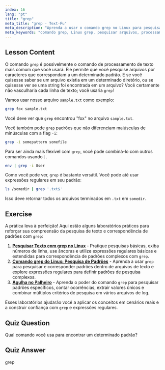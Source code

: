```yaml
---
index: 16
lang: "pt"
title: "grep"
meta_title: "grep - Text-Fu"
meta_description: "Aprenda a usar o comando grep no Linux para pesquisar padrões de texto em arquivos. Descubra o uso básico, pesquisa que não diferencia maiúsculas de minúsculas e a combinação com outros comandos. Comece sua jornada no Linux!"
meta_keywords: "comando grep, Linux grep, pesquisar arquivos, processamento de texto, tutorial Linux, Linux para iniciantes, guia grep"
---
```


## Lesson Content

O comando `grep` é possivelmente o comando de processamento de texto mais comum que você usará. Ele permite que você pesquise arquivos por caracteres que correspondam a um determinado padrão. E se você quisesse saber se um arquivo existia em um determinado diretório, ou se quisesse ver se uma string foi encontrada em um arquivo? Você certamente não vasculharia cada linha de texto; você usaria `grep`!

Vamos usar nosso arquivo `sample.txt` como exemplo:

```bash
grep fox sample.txt
```

Você deve ver que `grep` encontrou "fox" no arquivo `sample.txt`.

Você também pode `grep` padrões que não diferenciam maiúsculas de minúsculas com a flag `-i`:

```bash
grep -i somepattern somefile
```

Para ser ainda mais flexível com `grep`, você pode combiná-lo com outros comandos usando `|`.

```bash
env | grep -i User
```

Como você pode ver, `grep` é bastante versátil. Você pode até usar expressões regulares em seu padrão:

```bash
ls /somedir | grep '.txt$'
```

Isso deve retornar todos os arquivos terminados em `.txt` em `somedir`.

## Exercise

A prática leva à perfeição! Aqui estão alguns laboratórios práticos para reforçar sua compreensão da pesquisa de texto e correspondência de padrões com `grep`:

1. **[Pesquisar Texto com grep no Linux](https://labex.io/pt/labs/comptia-search-text-with-grep-in-linux-590841)** - Pratique pesquisas básicas, exiba números de linha, use âncoras e utilize expressões regulares básicas e estendidas para correspondência de padrões complexos com `grep`.
2. **[Comando grep do Linux: Pesquisa de Padrões](https://labex.io/pt/labs/linux-linux-grep-command-pattern-searching-219192)** - Aprenda a usar `grep` para pesquisar e corresponder padrões dentro de arquivos de texto e explore expressões regulares para definir padrões de pesquisa complexos.
3. **[Agulha no Palheiro](https://labex.io/pt/labs/linux-needle-in-the-haystack-388109)** - Aprenda o poder do comando `grep` para pesquisar padrões específicos, contar ocorrências, extrair valores únicos e combinar múltiplos critérios de pesquisa em vários arquivos de log.

Esses laboratórios ajudarão você a aplicar os conceitos em cenários reais e a construir confiança com `grep` e expressões regulares.

## Quiz Question

Qual comando você usa para encontrar um determinado padrão?

## Quiz Answer

grep

